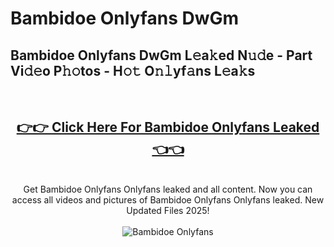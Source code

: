 # Bambidoe Onlyfans DwGm

<h2>Bambidoe Onlyfans DwGm  L𝚎a𝚔ed N𝚞𝚍e - Part Vi𝚍𝚎o P𝚑𝚘tos - H𝚘𝚝 O𝚗𝚕yf𝚊ns L𝚎a𝚔s</h2>
<br>
<div align="center">
<h2><a href="https://213.232.235.80/live/video.php?q=bambidoe-onlyfans" rel="nofollow">👉👉 Click Here For Bambidoe Onlyfans Leaked 👈👈</a></h2>

<br>
Get Bambidoe Onlyfans Onlyfans leaked and all content. Now you can access all videos and pictures of Bambidoe Onlyfans Onlyfans leaked. New Updated Files 2025!
<br>
<br>
<a href="https://213.232.235.80/live/video.php?q=bambidoe-onlyfans" rel="nofollow" data-target="animated-image.originalLink"><img src="https://i.imgur.com/dJHk4Zq.gif" alt="Bambidoe Onlyfans" style="max-width: 100%; display: inline-block;" data-target="animated-image.originalImage"></a>
</div>
<br>